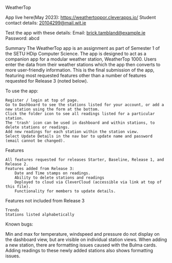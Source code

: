 WeatherTop

App live here(May 2023): https://weathertoppor.cleverapps.io/
Student contact details: 20104299@mail.wit.ie

Test the app with these details:
Email: brick.tambland@example.ie
Password: abcd

Summary
The WeatherTop app is an assignment as part of Semester 1 of the SETU HDip Computer Science. The app is designed to act as a companion app for a modular weather station, WeatherTop 1000. Users enter the data from their weather stations which the app then converts to more user-friendly information.
This is the final submission of the app, featuring most requested features other than a number of features requested for Release 3 (noted below).

To use the app:

    Register / login at top of page.
    Go to Dashboard to see the stations listed for your account, or add a new station using the form at the bottom.
    Click the folder icon to see all readings listed for a particular station.
    The 'trash' icon can be used in dashboard and within stations, to delete stations or readings.
    Add new readings for each station within the station view.
    Select Update Details in the nav bar to update name and password (email cannot be changed).

Features

    All features requested for releases Starter, Baseline, Release 1, and Release 2.
    Features added from Release 3:
        Date and Time stamps on readings.
        Ability to delete stations and readings
        Deployed to cloud via CleverCloud (accessible via link at top of this file).
        Functionality for members to update details.
        
 Features not included from Release 3

    Trends
    Stations listed alphabetically
    


Known bugs:

Min and max for temperature, windspeed and pressure do not display on the dashboard view, but are visible on individual station views.
When adding a new station, there are formatting issues caused with the Bulma cards. Adding readings to these newly added stations also shows formatting issues.
